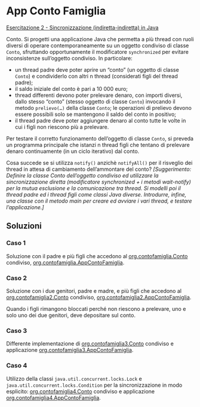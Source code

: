# App Conto Famiglia

[Esercitazione 2 - Sincronizzazione (indiretta-indiretta) in Java](https://iisponti.gitbook.io/tecnologie_quinta_2023_24/esercizi-su-thread-in-java#esercitazione-2-sincronizzazione-indiretta-indiretta-in-java)

Conto. Si progetti una applicazione Java che permetta a più thread con ruoli diversi di operare 
contemporaneamente su un oggetto condiviso di classe `Conto`, sfruttando opportunamente il 
modificatore `synchronized` per evitare inconsistenze sull’oggetto condiviso. In particolare:
* un thread padre deve poter aprire un “conto” (un oggetto di classe `Conto`) e condividerlo con altri n thread 
(considerati figli del thread padre);
* il saldo iniziale del conto è pari a 10 000 euro;
* thread differenti devono poter prelevare denaro, con importi diversi, dallo stesso “conto” 
(stesso oggetto di classe `Conto`) invocando il metodo `prelievo(…)` della classe `Conto`;
le operazioni di prelievo devono essere possibili solo se mantengono il saldo del conto in positivo;
* il thread padre deve poter aggiungere denaro al conto tutte le volte in cui i figli non riescono più a prelevare.

Per testare il corretto funzionamento dell’oggetto di classe `Conto`, si preveda un programma 
principale che istanzi n 
thread figli che tentano di prelevare denaro continuamente (in un ciclo iterativo) dal conto.

Cosa succede se si utilizza `notify()` anzichè `notifyAll()` per il risveglio dei thread in 
attesa di cambiamento dell’ammontare del conto? 
*[Suggerimento: Definire la classe
Conto
dell’oggetto condiviso ed utilizzare la sincronizzazione diretta (modificatore synchronized + i metodi wait-notify) per la mutua esclusione e la comunicazione 
tra thread. Si modelli poi il thread padre ed i thread figli come classi Java diverse. 
Introdurre, infine, una classe con il metodo main per creare ed avviare i vari thread, e 
testare l’applicazione.]*

## Soluzioni

### Caso 1

Soluzione con il padre e più figli che accedono al 
[org.contofamiglia.Conto](./src/main/java/org/contofamiglia/Conto.java) condiviso, 
[org.contofamiglia.AppContoFamiglia](./src/main/java/org/contofamiglia/AppContoFamiglia.java).

### Caso 2

Soluzione con i due genitori, padre e madre, e più figli che accedono al 
[org.contofamiglia2.Conto](./src/main/java/org/contofamiglia2/Conto.java) condiviso,
[org.contofamiglia2.AppContoFamiglia](./src/main/java/org/contofamiglia2/AppContoFamiglia.java).

Quando i figli rimangono bloccati perché non riescono a prelevare, uno e solo uno dei due genitori, 
deve depositare sul conto.

### Caso 3

Differente implementazione di [org.contofamiglia3.Conto](./src/main/java/org/contofamiglia3/Conto.java)
condiviso e applicazione [org.contofamiglia3.AppContoFamiglia](./src/main/java/org/contofamiglia3/AppContoFamiglia.java).

### Caso 4

Utilizzo della classi `java.util.concurrent.locks.Lock` e `java.util.concurrent.locks.Condition`
per la sincronizzazione in modo esplicito: [org.contofamiglia4.Conto](./src/main/java/org/contofamiglia4/Conto.java) condiviso
e applicazione [org.contofamiglia4.AppContoFamiglia](./src/main/java/org/contofamiglia4/AppContoFamiglia.java).

